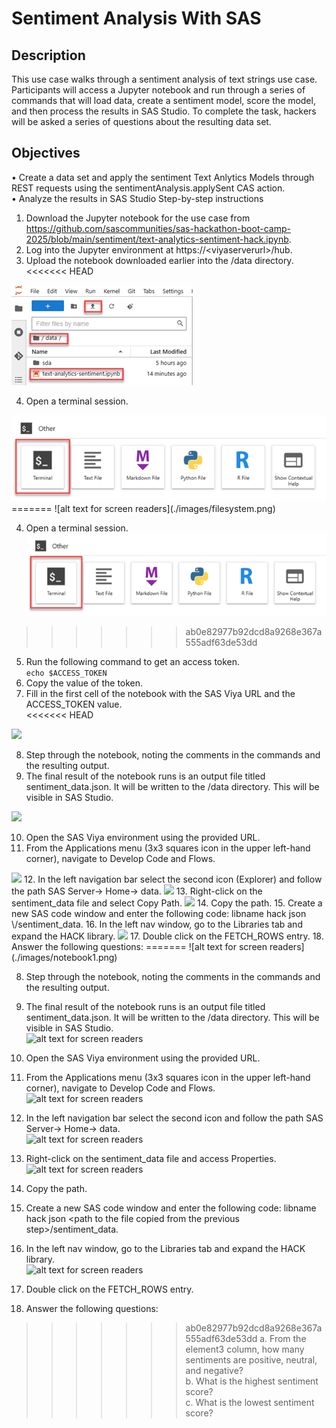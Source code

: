 # Sentiment Analysis With SAS

## Description  
This use case walks through a sentiment analysis of text strings use case. Participants will access a Jupyter notebook and run through a series of commands that will load data, create a sentiment model, score the model, and then process the results in SAS Studio. To complete the task, hackers will be asked a series of questions about the resulting data set.

## Objectives  
•	Create a data set and apply the sentiment Text Anlytics Models through REST requests using the sentimentAnalysis.applySent CAS action.  
•	Analyze the results in SAS Studio
Step-by-step instructions
1.	Download the Jupyter notebook for the use case from https://github.com/sascommunities/sas-hackathon-boot-camp-2025/blob/main/sentiment/text-analytics-sentiment-hack.ipynb.
2.	Log into the Jupyter environment at https://\<viyaserverurl\>/hub.
3.	Upload the notebook downloaded earlier into the /data directory.  
<<<<<<< HEAD
<img src="images/filesystem.png"/>

4.	Open a terminal session.  
<img src="images/terminal.png"/>  
=======
![alt text for screen readers](./images/filesystem.png)

4.	Open a terminal session.  
![alt text for screen readers](./images/terminal.png)
>>>>>>> ab0e82977b92dcd8a9268e367a555adf63de53dd

5.	Run the following command to get an access token.  
```echo $ACCESS_TOKEN```
6.	Copy the value of the token.
7.	Fill in the first cell of the notebook with the SAS Viya URL and the ACCESS_TOKEN value.  
<<<<<<< HEAD
<img src="images/notebook1.png"/>

8.	Step through the notebook, noting the comments in the commands and the resulting output.
9.	The final result of the notebook runs is an output file titled sentiment_data.json. It will be written to the /data directory. This will be visible in SAS Studio.  
<img src="images/sentiment_data.png"/>

10.	Open the SAS Viya environment using the provided URL. 
11.	From the Applications menu (3x3 squares icon in the upper left-hand corner), navigate to Develop Code and Flows.  
<img src="images/menu.png"/>
12. In the left navigation bar select the second icon (Explorer) and follow the path SAS Server-> Home-> data.   
<img src="images/server.png"/>
13. Right-click on the sentiment_data file and select Copy Path.    
<img src="images/copy_path.png"/>
14.	Copy the path.
15.	Create a new SAS code window and enter the following code: libname hack json \<path to the file copied from the previous step\>/sentiment_data.
16.	In the left nav window, go to the Libraries tab and expand the HACK library.  
<img src="images/fetch.png"/>
17.	Double click on the FETCH_ROWS entry.
18.	Answer the following questions:  
=======
![alt text for screen readers](./images/notebook1.png)

8.	Step through the notebook, noting the comments in the commands and the resulting output.
9.	The final result of the notebook runs is an output file titled sentiment_data.json. It will be written to the /data directory. This will be visible in SAS Studio.  
![alt text for screen readers](./images/sentiment_data.png)

11.	Open the SAS Viya environment using the provided URL. 
12.	From the Applications menu (3x3 squares icon in the upper left-hand corner), navigate to Develop Code and Flows.  
![alt text for screen readers](./images/menu.png)
13. In the left navigation bar select the second icon and follow the path SAS Server-> Home-> data.   
![alt text for screen readers](./images/server.png)
14. Right-click on the sentiment_data file and access Properties.    
![alt text for screen readers](./images/properties.png)
15.	Copy the path.
16.	Create a new SAS code window and enter the following code: libname hack json \<path to the file copied from the previous step\>/sentiment_data.
17.	In the left nav window, go to the Libraries tab and expand the HACK library.  
![alt text for screen readers](./images/fetch.png)
18.	Double click on the FETCH_ROWS entry.
19.	Answer the following questions:  
>>>>>>> ab0e82977b92dcd8a9268e367a555adf63de53dd
a. From the element3 column, how many sentiments are positive, neutral, and negative?  
b.	What is the highest sentiment score?  
c.	What is the lowest sentiment score?  
